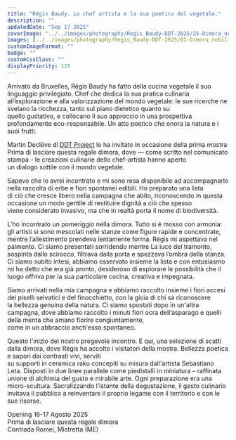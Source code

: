 ```yaml
---
title: "Régis Baudy. Lo chef artista e la sua poetica del vegetale."
description: ""
updatedDate: "Sep 17 2025"
coverImage: "../../images/photography/Regis_Baudy-DDT-2025/25-Dimora_nobiliare-Natoli-villa-Mostra-inaugurazione_collettiva_artistica-DDT_Project-Romei-Mistretta-Messina-arte_comtemporanea-dimora_nobiliare-villa-opere-chef-Regis_Baudy-tessere_ceramica_raku-Sebastiano_Leta.JPG"
images: [../../images/photography/Regis_Baudy-DDT-2025/01-Dimora_nobiliare-Natoli-villa-Mostra-inaugurazione_collettiva_artistica-DDT_Project-Romei-Mistretta-Messina-arte_comtemporanea-dimora_nobiliare-villa-opere-chef-Regis_Baudy-tessere_ceramica_raku-Sebastiano_Leta.JPG,../../images/photography/Regis_Baudy-DDT-2025/02-Dimora_nobiliare-Natoli-villa-Mostra-inaugurazione_collettiva_artistica-DDT_Project-Romei-Mistretta-Messina-arte_comtemporanea-dimora_nobiliare-villa-opere-chef-Regis_Baudy-tessere_ceramica_raku-Sebastiano_Leta.JPG,../../images/photography/Regis_Baudy-DDT-2025/03-Dimora_nobiliare-Natoli-villa-Mostra-inaugurazione_collettiva_artistica-DDT_Project-Romei-Mistretta-Messina-arte_comtemporanea-dimora_nobiliare-villa-opere-chef-Regis_Baudy-tessere_ceramica_raku-Sebastiano_Leta.JPG,../../images/photography/Regis_Baudy-DDT-2025/04-Dimora_nobiliare-Natoli-villa-Mostra-inaugurazione_collettiva_artistica-DDT_Project-Romei-Mistretta-Messina-arte_comtemporanea-dimora_nobiliare-villa-opere-chef-Regis_Baudy-tessere_ceramica_raku-Sebastiano_Leta.JPG,../../images/photography/Regis_Baudy-DDT-2025/05-Dimora_nobiliare-Natoli-villa-Mostra-inaugurazione_collettiva_artistica-DDT_Project-Romei-Mistretta-Messina-arte_comtemporanea-dimora_nobiliare-villa-opere-chef-Regis_Baudy-tessere_ceramica_raku-Sebastiano_Leta.JPG,../../images/photography/Regis_Baudy-DDT-2025/06-Dimora_nobiliare-Natoli-villa-Mostra-inaugurazione_collettiva_artistica-DDT_Project-Romei-Mistretta-Messina-arte_comtemporanea-dimora_nobiliare-villa-opere-chef-Regis_Baudy-tessere_ceramica_raku-Sebastiano_Leta.JPG,../../images/photography/Regis_Baudy-DDT-2025/07-Dimora_nobiliare-Natoli-villa-Mostra-inaugurazione_collettiva_artistica-DDT_Project-Romei-Mistretta-Messina-arte_comtemporanea-dimora_nobiliare-villa-opere-chef-Regis_Baudy-tessere_ceramica_raku-Sebastiano_Leta.JPG,../../images/photography/Regis_Baudy-DDT-2025/08-Dimora_nobiliare-Natoli-villa-Mostra-inaugurazione_collettiva_artistica-DDT_Project-Romei-Mistretta-Messina-arte_comtemporanea-dimora_nobiliare-villa-opere-chef-Regis_Baudy-tessere_ceramica_raku-Sebastiano_Leta.JPG,../../images/photography/Regis_Baudy-DDT-2025/09-Dimora_nobiliare-Natoli-villa-Mostra-inaugurazione_collettiva_artistica-DDT_Project-Romei-Mistretta-Messina-arte_comtemporanea-dimora_nobiliare-villa-opere-chef-Regis_Baudy-tessere_ceramica_raku-Sebastiano_Leta.JPG,../../images/photography/Regis_Baudy-DDT-2025/10-Dimora_nobiliare-Natoli-villa-Mostra-inaugurazione_collettiva_artistica-DDT_Project-Romei-Mistretta-Messina-arte_comtemporanea-dimora_nobiliare-villa-opere-chef-Regis_Baudy-tessere_ceramica_raku-Sebastiano_Leta.JPG,../../images/photography/Regis_Baudy-DDT-2025/11-Dimora_nobiliare-Natoli-villa-Mostra-inaugurazione_collettiva_artistica-DDT_Project-Romei-Mistretta-Messina-arte_comtemporanea-dimora_nobiliare-villa-opere-chef-Regis_Baudy-tessere_ceramica_raku-Sebastiano_Leta.JPG,../../images/photography/Regis_Baudy-DDT-2025/12-Dimora_nobiliare-Natoli-villa-Mostra-inaugurazione_collettiva_artistica-DDT_Project-Romei-Mistretta-Messina-arte_comtemporanea-dimora_nobiliare-villa-opere-chef-Regis_Baudy-tessere_ceramica_raku-Sebastiano_Leta.JPG,../../images/photography/Regis_Baudy-DDT-2025/13-Dimora_nobiliare-Natoli-villa-Mostra-inaugurazione_collettiva_artistica-DDT_Project-Romei-Mistretta-Messina-arte_comtemporanea-dimora_nobiliare-villa-opere-chef-Regis_Baudy-tessere_ceramica_raku-Sebastiano_Leta.JPG,../../images/photography/Regis_Baudy-DDT-2025/14-Dimora_nobiliare-Natoli-villa-Mostra-inaugurazione_collettiva_artistica-DDT_Project-Romei-Mistretta-Messina-arte_comtemporanea-dimora_nobiliare-villa-opere-chef-Regis_Baudy-tessere_ceramica_raku-Sebastiano_Leta.JPG,../../images/photography/Regis_Baudy-DDT-2025/15-Dimora_nobiliare-Natoli-villa-Mostra-inaugurazione_collettiva_artistica-DDT_Project-Romei-Mistretta-Messina-arte_comtemporanea-dimora_nobiliare-villa-opere-chef-Regis_Baudy-tessere_ceramica_raku-Sebastiano_Leta.JPG,../../images/photography/Regis_Baudy-DDT-2025/16-Dimora_nobiliare-Natoli-villa-Mostra-inaugurazione_collettiva_artistica-DDT_Project-Romei-Mistretta-Messina-arte_comtemporanea-dimora_nobiliare-villa-opere-chef-Regis_Baudy-tessere_ceramica_raku-Sebastiano_Leta.JPG,../../images/photography/Regis_Baudy-DDT-2025/17-Dimora_nobiliare-Natoli-villa-Mostra-inaugurazione_collettiva_artistica-DDT_Project-Romei-Mistretta-Messina-arte_comtemporanea-dimora_nobiliare-villa-opere-chef-Regis_Baudy-tessere_ceramica_raku-Sebastiano_Leta.JPG,../../images/photography/Regis_Baudy-DDT-2025/18-Dimora_nobiliare-Natoli-villa-Mostra-inaugurazione_collettiva_artistica-DDT_Project-Romei-Mistretta-Messina-arte_comtemporanea-dimora_nobiliare-villa-opere-chef-Regis_Baudy-tessere_ceramica_raku-Sebastiano_Leta.JPG,../../images/photography/Regis_Baudy-DDT-2025/19-Dimora_nobiliare-Natoli-villa-Mostra-inaugurazione_collettiva_artistica-DDT_Project-Romei-Mistretta-Messina-arte_comtemporanea-dimora_nobiliare-villa-opere-chef-Regis_Baudy-tessere_ceramica_raku-Sebastiano_Leta.JPG,../../images/photography/Regis_Baudy-DDT-2025/20-Dimora_nobiliare-Natoli-villa-Mostra-inaugurazione_collettiva_artistica-DDT_Project-Romei-Mistretta-Messina-arte_comtemporanea-dimora_nobiliare-villa-opere-chef-Regis_Baudy-tessere_ceramica_raku-Sebastiano_Leta.JPG,../../images/photography/Regis_Baudy-DDT-2025/21-Dimora_nobiliare-Natoli-villa-Mostra-inaugurazione_collettiva_artistica-DDT_Project-Romei-Mistretta-Messina-arte_comtemporanea-dimora_nobiliare-villa-opere-chef-Regis_Baudy-tessere_ceramica_raku-Sebastiano_Leta.JPG,../../images/photography/Regis_Baudy-DDT-2025/22-Dimora_nobiliare-Natoli-villa-Mostra-inaugurazione_collettiva_artistica-DDT_Project-Romei-Mistretta-Messina-arte_comtemporanea-dimora_nobiliare-villa-opere-chef-Regis_Baudy-tessere_ceramica_raku-Sebastiano_Leta.JPG,../../images/photography/Regis_Baudy-DDT-2025/23-Dimora_nobiliare-Natoli-villa-Mostra-inaugurazione_collettiva_artistica-DDT_Project-Romei-Mistretta-Messina-arte_comtemporanea-dimora_nobiliare-villa-opere-chef-Regis_Baudy-tessere_ceramica_raku-Sebastiano_Leta.JPG,../../images/photography/Regis_Baudy-DDT-2025/24-Dimora_nobiliare-Natoli-villa-Mostra-inaugurazione_collettiva_artistica-DDT_Project-Romei-Mistretta-Messina-arte_comtemporanea-dimora_nobiliare-villa-opere-chef-Regis_Baudy-tessere_ceramica_raku-Sebastiano_Leta.JPG,../../images/photography/Regis_Baudy-DDT-2025/25-Dimora_nobiliare-Natoli-villa-Mostra-inaugurazione_collettiva_artistica-DDT_Project-Romei-Mistretta-Messina-arte_comtemporanea-dimora_nobiliare-villa-opere-chef-Regis_Baudy-tessere_ceramica_raku-Sebastiano_Leta.JPG,../../images/photography/Regis_Baudy-DDT-2025/26-Dimora_nobiliare-Natoli-villa-Mostra-inaugurazione_collettiva_artistica-DDT_Project-Romei-Mistretta-Messina-arte_comtemporanea-dimora_nobiliare-villa-opere-chef-Regis_Baudy-tessere_ceramica_raku-Sebastiano_Leta.JPG,../../images/photography/Regis_Baudy-DDT-2025/27-Dimora_nobiliare-Natoli-villa-Mostra-inaugurazione_collettiva_artistica-DDT_Project-Romei-Mistretta-Messina-arte_comtemporanea-dimora_nobiliare-villa-opere-chef-Regis_Baudy-tessere_ceramica_raku-Sebastiano_Leta.JPG,../../images/photography/Regis_Baudy-DDT-2025/28-Dimora_nobiliare-Natoli-villa-Mostra-inaugurazione_collettiva_artistica-DDT_Project-Romei-Mistretta-Messina-arte_comtemporanea-dimora_nobiliare-villa-opere-chef-Regis_Baudy-tessere_ceramica_raku-Sebastiano_Leta.JPG,../../images/photography/Regis_Baudy-DDT-2025/29-Dimora_nobiliare-Natoli-villa-Mostra-inaugurazione_collettiva_artistica-DDT_Project-Romei-Mistretta-Messina-arte_comtemporanea-dimora_nobiliare-villa-opere-chef-Regis_Baudy-tessere_ceramica_raku-Sebastiano_Leta.JPG,../../images/photography/Regis_Baudy-DDT-2025/30-Dimora_nobiliare-Natoli-villa-Mostra-inaugurazione_collettiva_artistica-DDT_Project-Romei-Mistretta-Messina-arte_comtemporanea-dimora_nobiliare-villa-opere-chef-Regis_Baudy-tessere_ceramica_raku-Sebastiano_Leta.JPG,../../images/photography/Regis_Baudy-DDT-2025/31-Dimora_nobiliare-Natoli-villa-Mostra-inaugurazione_collettiva_artistica-DDT_Project-Romei-Mistretta-Messina-arte_comtemporanea-dimora_nobiliare-villa-opere-chef-Regis_Baudy-tessere_ceramica_raku-Sebastiano_Leta.JPG,../../images/photography/Regis_Baudy-DDT-2025/32-Dimora_nobiliare-Natoli-villa-Mostra-inaugurazione_collettiva_artistica-DDT_Project-Romei-Mistretta-Messina-arte_comtemporanea-dimora_nobiliare-villa-opere-chef-Regis_Baudy-tessere_ceramica_raku-Sebastiano_Leta.JPG,../../images/photography/Regis_Baudy-DDT-2025/33-Dimora_nobiliare-Natoli-villa-Mostra-inaugurazione_collettiva_artistica-DDT_Project-Romei-Mistretta-Messina-arte_comtemporanea-dimora_nobiliare-villa-opere-chef-Regis_Baudy-tessere_ceramica_raku-Sebastiano_Leta.JPG]
customImageFormat: ""
badge: ""
customCssClass: ""
displayPriority: 115
---
```



Arrivato da Bruxelles, Régis Baudy ha fatto della cucina vegetale il suo linguaggio privilegiato. Chef che dedica la sua pratica culinaria  
all’esplorazione e alla valorizzazione del mondo vegetale: le sue ricerche ne svelano la ricchezza, tanto sul piano dietetico quanto su  
quello gustativo, e collocano il suo approccio in una prospettiva profondamente eco-responsabile. Un atto poetico che onora la natura e i suoi frutti.  
  
Martin Declève di <a href="https://www.instagram.com/d.d.t._project/" target="_blank">DDT Project</a> lo ha invitato in occasione della prima mostra  
Prima di lasciare questa regale dimora, dove — come scritto nel comunicato stampa - le creazioni culinarie dello chef-artista hanno aperto  
un dialogo sottile con il mondo vegetale.  
  
Sapevo che lo avrei incontrato e mi sono resa disponibile ad accompagnarlo nella raccolta di erbe e fiori spontanei edibili. Ho preparato una lista  
di ciò che cresce libero nella campagna che abito, riconoscendo in questa occasione un modo gentile di restituire dignità a ciò che spesso  
viene considerato invasivo, ma che in realtà porta il nome di biodiversità.  
  
L’ho incontrato un pomeriggio nella dimora. Tutto si è mosso con armonia: gli artisti si sono mescolati nelle stanze come figure rapide e concentrate,  
mentre l’allestimento prendeva lentamente forma. Régis mi aspettava nel palmento. Ci siamo presentati sorridendo mentre La luce del tramonto,  
sospinta dallo scirocco, filtrava dalla porta e spezzava l’ombra della stanza. Ci siamo subito intesi, abbiamo osservato insieme la lista e con entusiasmo  
mi ha detto che era già pronto, desideroso di esplorare le possibilità che il luogo offriva per la sua particolare cucina, creativa e impegnata.  
  
Siamo arrivati nella mia campagna e abbiamo raccolto insieme i fiori accesi dei piselli selvatici e del finocchietto, con la gioia di chi sa riconoscere  
la bellezza genuina della natura. 
Ci siamo spostati dopo in un'altra campagna, dove abbiamo raccolto i minuti fiori ocra dell’asparago e quelli della menta che amano fiorire congiuntamente,  
come in un abbraccio anch'esso spontaneo.
  
Questo l'inizio del nostro pregevole incontro.
E qui, una selezione di scatti dalla dimora, dove Régis ha accolto i visitatori della mostra. Bellezza poetica e sapori dai contrasti vivi, serviti  
su supporti in ceramica raku concepiti su misura dall'artista Sebastiano Leta. Disposti in due linee parallele come piedistalli in miniatura – raffinata  
unione di alchimia del gusto e mirabile arte. Ogni preparazione era una micro-scultura. Sacralizzando l’istante della degustazione, il gesto culinario  
invitava il pubblico a reinventare il proprio legame con il territorio e con le sue risorse.
  
Opening 16-17 Agosto 2025  
Prima di lasciare questa regale dimora  
Contrada Romei, Mistretta (ME)  
